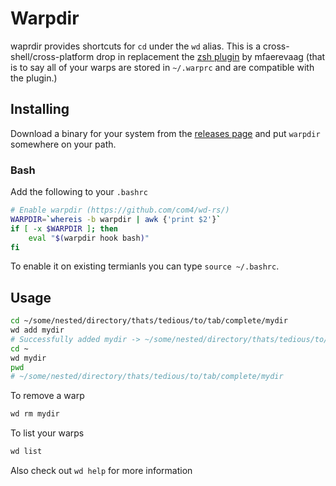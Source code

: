 # Warpdir

waprdir provides shortcuts for `cd` under the `wd` alias. This is a cross-shell/cross-platform drop in replacement the [zsh plugin](https://github.com/mfaerevaag/wd) by mfaerevaag (that is to say all of your warps are stored in `~/.warprc` and are compatible with the plugin.)

## Installing

Download a binary for your system from the [releases page](https://github.com/com4/wd-rs/releases) and put `warpdir` somewhere on your path.

### Bash

Add the following to your `.bashrc`

```bash
# Enable warpdir (https://github.com/com4/wd-rs/)
WARPDIR=`whereis -b warpdir | awk {'print $2'}`
if [ -x $WARPDIR ]; then
    eval "$(warpdir hook bash)"
fi
```

To enable it on existing termianls you can type `source ~/.bashrc`.

## Usage

```bash
cd ~/some/nested/directory/thats/tedious/to/tab/complete/mydir
wd add mydir
# Successfully added mydir -> ~/some/nested/directory/thats/tedious/to/tab/complete/mydir
cd ~
wd mydir
pwd
# ~/some/nested/directory/thats/tedious/to/tab/complete/mydir
```

To remove a warp

```bash
wd rm mydir
```

To list your warps

```bash
wd list
```

Also check out `wd help` for more information